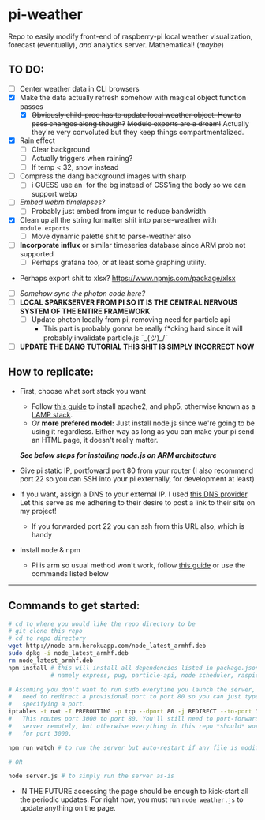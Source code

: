 # pi-weather
Repo to easily modify front-end of raspberry-pi local weather visualization, forecast (eventually), *and* analytics server. Mathematical! (*maybe*)

## TO DO:
- [ ] Center weather data in CLI browsers
- [x] Make the data actually refresh somehow with magical object function passes
    - [x] ~~Obviously child-proc has to update local weather object. How to pass changes along though?~~ ~~Module exports are a dream!~~ Actually they're very convoluted but they keep things compartmentalized.
- [x] Rain effect
    - [ ] Clear background
    - [ ] Actually triggers when raining?
    - [ ] If temp < 32, snow instead
- [ ] Compress the dang background images with sharp
    - [ ] i GUESS use an <image> for the bg instead of CSS'ing the body so we can support webp
- [ ] *Embed webm timelapses?*
    - [ ] Probably just embed from imgur to reduce bandwidth
- [x] Clean up all the string formatter shit into parse-weather with `module.exports`
    - [ ] Move dynamic palette shit to parse-weather also
- [ ] **Incorporate influx** or similar timeseries database since ARM prob not supported
    - [ ] Perhaps grafana too, or at least some graphing utility.

* Perhaps export shit to xlsx? https://www.npmjs.com/package/xlsx

- [ ] *Somehow sync the photon code here?*
- [ ] **LOCAL SPARKSERVER FROM PI SO IT IS THE CENTRAL NERVOUS SYSTEM OF THE ENTIRE FRAMEWORK**
    - [ ] Update photon locally from pi, removing need for particle api
        - This part is probably gonna be really f*cking hard since it will probably invalidate particle.js ¯\_(ツ)_/¯

- [ ] **UPDATE THE DANG TUTORIAL THIS SHIT IS SIMPLY INCORRECT NOW**

## How to replicate:

* First, choose what sort stack you want
    * Follow [this guide](https://diyhacking.com/raspberry-pi-web-server/) to install apache2, and php5, otherwise known as a [LAMP stack](https://en.wikipedia.org/wiki/LAMP_(software_bundle)). 
    * *Or* **more prefered model:** Just install node.js since we're going to be using it regardless. Either way as long as you can make your pi send an HTML page, it doesn't really matter.
    
    ***See below steps for installing node.js on ARM architecture***

* Give pi static IP, portfoward port 80 from your router (I also recommend port 22 so you can SSH into your pi externally, for development at least)
* If you want, assign a DNS to your external IP. I used [this DNS provider](http://freedns.afraid.org/). Let this serve as me adhering to their desire to post a link to their site on my project!
    * If you forwarded port 22 you can ssh from this URL also, which is handy
* Install node & npm
    * Pi is arm so usual method won't work, follow [this guide](http://weworkweplay.com/play/raspberry-pi-nodejs/) or use the commands listed below
---
## Commands to get started:
```bash
# cd to where you would like the repo directory to be
# git clone this repo
# cd to repo directory
wget http://node-arm.herokuapp.com/node_latest_armhf.deb 
sudo dpkg -i node_latest_armhf.deb
rm node_latest_armhf.deb
npm install # this will install all dependencies listed in package.json -
            # namely express, pug, particle-api, node scheduler, raspicam node api

# Assuming you don't want to run sudo everytime you launch the server, you'll likely
#   need to redirect a provisional port to port 80 so you can just type in the IP without 
#   specifying a port.
iptables -t nat -I PREROUTING -p tcp --dport 80 -j REDIRECT --to-port 3000
#   This routes port 3000 to port 80. You'll still need to port-forward to access your
#   server remotely, but otherwise everything in this repo *should* work as it's written 
#   for port 3000.

npm run watch # to run the server but auto-restart if any file is modified.

# OR

node server.js # to simply run the server as-is
```

* IN THE FUTURE accessing the page should be enough to kick-start all the periodic updates. For right now, you must run `node weather.js` to update anything on the page.
